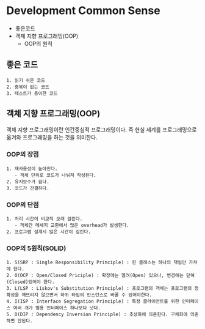 # Development Common Sense

- 좋은코드 
- 객체 지향 프로그래밍(OOP)
  - OOP의 원칙

## 좋은 코드
~~~
1. 읽기 쉬운 코드
2. 중복이 없는 코드
3. 테스트가 용이한 코드
~~~

## 객체 지향 프로그래밍(OOP)

객체 지향 프로그래밍이란 인간중심적 프로그래밍이다. 즉 현실 세계를 프로그래밍으로 옮겨와 프로그래밍을 하는 것을 의미한다.

### OOP의 장점
~~~
1. 재사용성이 높아진다.
   - 객체 단위로 코드가 나눠져 작성된다.
2. 유지보수가 쉽다.
3. 코드가 간결하다.
~~~

### OOP의 단점
~~~
1. 처리 시간이 비교적 오래 걸린다.
   - 객체간 메세지 교환에서 많은 overhead가 발생한다.
2. 프로그램 설계시 많은 시간이 걸린다.
~~~

### OOP의 5원칙(SOLID)
~~~
1. S(SRP : Single Responsibility Principle) : 한 클래스는 하나의 책임만 가져야 한다.
2. O(OCP : Open/Closed Priciple) : 확장에는 열려(Open) 있으나, 변경에는 닫혀(Closed)있어야 한다.
3. L(LSP : Liskov's Substitution Principle) : 프로그램의 객체는 프로그램의 정확성을 깨뜨리지 않으면서 하위 타입의 인스턴스로 바꿀 수 있어야한다.
4. I(ISP : Interface Segregation Principle) : 특정 클라이언트를 위한 인터페이스 여러 개가 범용 인터페이스 하나보다 낫다.
5. D(DIP : Dependency Inversion Principle) : 추상화에 의존한다. 구체화에 의존하면 안된다.
~~~
